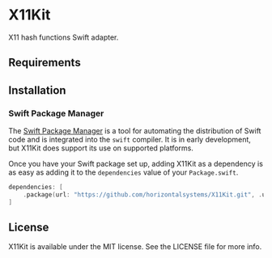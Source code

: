 # X11Kit

X11 hash functions Swift adapter.

## Requirements

## Installation

### Swift Package Manager

The [Swift Package Manager](https://swift.org/package-manager/) is a tool for automating the distribution of Swift code
and is integrated into the `swift` compiler. It is in early development, but X11Kit does support its use on
supported platforms.

Once you have your Swift package set up, adding X11Kit as a dependency is as easy as adding it to
the `dependencies` value of your `Package.swift`.

```swift
dependencies: [
    .package(url: "https://github.com/horizontalsystems/X11Kit.git", .upToNextMajor(from: "1.0.0"))
]
```

## License

X11Kit is available under the MIT license. See the LICENSE file for more info.
